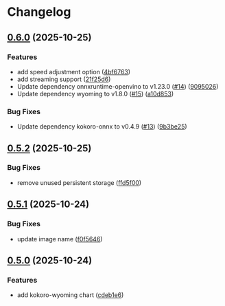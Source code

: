 # Changelog

## [0.6.0](https://github.com/mikesmitty/wyoming-helm/compare/kokoro-wyoming-v0.5.2...kokoro-wyoming-v0.6.0) (2025-10-25)


### Features

* add speed adjustment option ([4bf6763](https://github.com/mikesmitty/wyoming-helm/commit/4bf6763fadb9956574afc448b850d83114c2d7ef))
* add streaming support ([21f25d6](https://github.com/mikesmitty/wyoming-helm/commit/21f25d611f05d7ccd58c0b88b05a2e3dc5b9f2e8))
* Update dependency onnxruntime-openvino to v1.23.0 ([#14](https://github.com/mikesmitty/wyoming-helm/issues/14)) ([9095026](https://github.com/mikesmitty/wyoming-helm/commit/90950265339003aa9deccc4d901381c896bd3cd2))
* Update dependency wyoming to v1.8.0 ([#15](https://github.com/mikesmitty/wyoming-helm/issues/15)) ([a10d853](https://github.com/mikesmitty/wyoming-helm/commit/a10d853749dae7d8dbaee90f2353f87c5bae083f))


### Bug Fixes

* Update dependency kokoro-onnx to v0.4.9 ([#13](https://github.com/mikesmitty/wyoming-helm/issues/13)) ([9b3be25](https://github.com/mikesmitty/wyoming-helm/commit/9b3be2586430749d7864bb3f2b114806a168b952))

## [0.5.2](https://github.com/mikesmitty/wyoming-helm/compare/kokoro-wyoming-v0.5.1...kokoro-wyoming-v0.5.2) (2025-10-25)


### Bug Fixes

* remove unused persistent storage ([ffd5f00](https://github.com/mikesmitty/wyoming-helm/commit/ffd5f00f0ab0815d37345e27894d037961515421))

## [0.5.1](https://github.com/mikesmitty/wyoming-helm/compare/kokoro-wyoming-v0.5.0...kokoro-wyoming-v0.5.1) (2025-10-24)


### Bug Fixes

* update image name ([f0f5646](https://github.com/mikesmitty/wyoming-helm/commit/f0f5646b14196644d3986b17726c1b8ebb4f25b3))

## [0.5.0](https://github.com/mikesmitty/wyoming-helm/compare/kokoro-wyoming-v0.4.0...kokoro-wyoming-v0.5.0) (2025-10-24)


### Features

* add kokoro-wyoming chart ([cdeb1e6](https://github.com/mikesmitty/wyoming-helm/commit/cdeb1e6a6cda1db0ec705eb1c6dca613a356b8ab))
